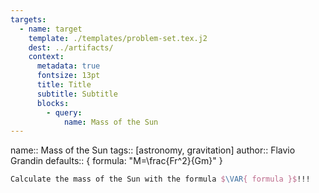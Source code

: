 ```yaml
---
targets:
  - name: target
    template: ./templates/problem-set.tex.j2
    dest: ../artifacts/
    context:
      metadata: true
      fontsize: 13pt
      title: Title
      subtitle: Subtitle
      blocks:
        - query:
            name: Mass of the Sun
---
```

name:: Mass of the Sun
tags:: [astronomy, gravitation]
author:: Flavio Grandin
defaults:: { formula: "M=\\frac{Fr^2}{Gm}" }

```latex
Calculate the mass of the Sun with the formula $\VAR{ formula }$!!!
```